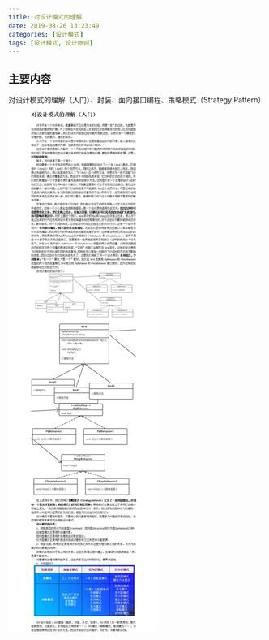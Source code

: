 ```yaml
---
title: 对设计模式的理解
date: 2019-08-26 13:23:49
categories: [设计模式]
tags: [设计模式, 设计原则]
---
```


## 主要内容
对设计模式的理解（入门）、封装、面向接口编程、策略模式（Strategy Pattern）
<!-- more -->
![对设计模式的理解.png](2019-08-26-对设计模式的理解/对设计模式的理解.png)
